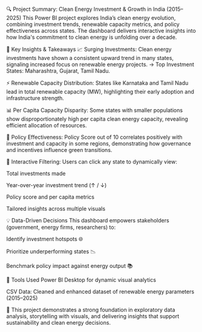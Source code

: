 
🔍 Project Summary: Clean Energy Investment & Growth in India (2015–2025)
This Power BI project explores India’s clean energy evolution, combining investment trends, renewable capacity metrics, and policy effectiveness across states. The dashboard delivers interactive insights into how India's commitment to clean energy is unfolding over a decade.

🌟 Key Insights & Takeaways
📈 Surging Investments: Clean energy investments have shown a consistent upward trend in many states, signaling increased focus on renewable energy projects.
→ Top Investment States: Maharashtra, Gujarat, Tamil Nadu.

⚡ Renewable Capacity Distribution: States like Karnataka and Tamil Nadu lead in total renewable capacity (MW), highlighting their early adoption and infrastructure strength.

📊 Per Capita Capacity Disparity: Some states with smaller populations show disproportionately high per capita clean energy capacity, revealing efficient allocation of resources.

🧭 Policy Effectiveness: Policy Score out of 10 correlates positively with investment and capacity in some regions, demonstrating how governance and incentives influence green transitions.

🔄 Interactive Filtering: Users can click any state to dynamically view:

Total investments made

Year-over-year investment trend (↑ / ↓)

Policy score and per capita metrics

Tailored insights across multiple visuals

💡 Data-Driven Decisions
This dashboard empowers stakeholders (government, energy firms, researchers) to:

Identify investment hotspots 🌐

Prioritize underperforming states 📉

Benchmark policy impact against energy output 📚

📌 Tools Used
Power BI Desktop for dynamic visual analytics

CSV Data: Cleaned and enhanced dataset of renewable energy parameters (2015–2025)

🔗 This project demonstrates a strong foundation in exploratory data analysis, storytelling with visuals, and delivering insights that support sustainability and clean energy decisions.
